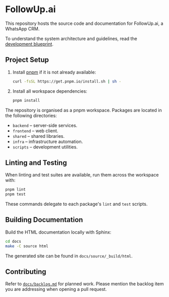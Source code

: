 # FollowUp.ai

This repository hosts the source code and documentation for FollowUp.ai, a WhatsApp CRM.

To understand the system architecture and guidelines, read the [development blueprint](./blueprint.md).

## Project Setup

1. Install [pnpm](https://pnpm.io) if it is not already available:

   ```bash
   curl -fsSL https://get.pnpm.io/install.sh | sh -
   ```

2. Install all workspace dependencies:

   ```bash
   pnpm install
   ```

The repository is organised as a pnpm workspace. Packages are located in the following directories:

- `backend` – server-side services.
- `frontend` – web client.
- `shared` – shared libraries.
- `infra` – infrastructure automation.
- `scripts` – development utilities.

## Linting and Testing

When linting and test suites are available, run them across the workspace with:

```bash
pnpm lint
pnpm test
```

These commands delegate to each package's `lint` and `test` scripts.

## Building Documentation

Build the HTML documentation locally with Sphinx:

```bash
cd docs
make -C source html
```

The generated site can be found in `docs/source/_build/html`.

## Contributing

Refer to [`docs/backlog.md`](./docs/backlog.md) for planned work. Please mention the backlog item you are addressing when opening a pull request.
